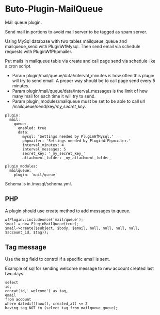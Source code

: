 # Buto-Plugin-MailQueue

Mail queue plugin.

Send mail in portions to avoid mail server to be tagged as spam server.

Using MySql database with two tables mailqueue_queue and mailqueue_send with PluginWfMysql. Then send email via schedule requests with PluginWfPhpmailer.  

Put mails in mailqueue table via create and call page send via schedule like a cron script.
- Param plugin/mail/queue/data/interval_minutes is how often this plugin will try to send email. A proper way should be to call page send every 5 minutes. 
- Param plugin/mail/queue/data/interval_messages is the limit of how many mail for each time it will try to send.
- Param plugin_modules/mailqueue must be set to be able to call url /mailqueue/send/key/_my_secret_key_.

```
plugin:
  mail:
    queue:
      enabled: true
      data:
        mysql: 'Settings needed by PluginWfMysql.'
        phpmailer: 'Settings needed by PluginWfPhpmailer.'
        interval_minutes: 4
        interval_messages: 5
        secret_key: '_my_secret_key_'
        attachment_folder: _my_attachment_folder_
```
```
plugin_modules:
  mailqueue:
    plugin: 'mail/queue'
```

Schema is in /mysql/schema.yml.

## PHP

A plugin should use create method to add messages to queue.

```
wfPlugin::includeonce('mail/queue');
$mail = new PluginMailQueue(true);
$mail->create($subject, $body, $email, null, null, null, null, $account_id, $tag));
```


## Tag message

Use the tag field to control if a specific email is sent.

Example of sql for sending welcome message to new account created last two days.

```
select 
id, 
concat(id,'_welcome') as tag,
email
from account
where datediff(now(), created_at) <= 2
having tag NOT in (select tag from mailqueue_queue);
```


